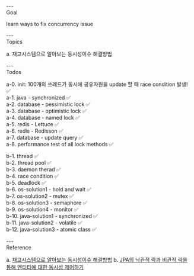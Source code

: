 ---\
Goal


learn ways to fix concurrency issue



---\
Topics


a. 재고시스템으로 알아보는 동시성이슈 해결방법




---\
Todos


a-0. init: 100개의 쓰레드가 동시에 공유자원을 update 할 때 race condition 발생! :white_check_mark:\
a-1. java - synchronized :white_check_mark:\
a-2. database - pessimistic lock :white_check_mark:\
a-3. database - optimistic lock :white_check_mark:\
a-4. database - named lock :white_check_mark:\
a-5. redis - Lettuce :white_check_mark:\
a-6. redis - Redisson :white_check_mark:\
a-7. database - update query :white_check_mark:\
a-8. performance test of all lock methods :white_check_mark:


b-1. thread :white_check_mark:\
b-2. thread pool :white_check_mark:\
b-3. daemon therad :white_check_mark:\
b-4. race condition :white_check_mark:\
b-5. deadlock :white_check_mark:\
b-6. os-solution1 - hold and wait :white_check_mark:\
b-7. os-solution2 - mutex :white_check_mark:\
b-8. os-solution3 - semaphore :white_check_mark:\
b-9. os-solution4 - monitor :white_check_mark:\
b-10. java-solution1 - synchronized :white_check_mark:\
b-11. java-solution2 - volatile :white_check_mark:\
b-12. java-solution3 - atomic class :white_check_mark:



---\
Reference


a. [재고시스템으로 알아보는 동시성이슈 해결방법](https://www.inflearn.com/course/lecture?courseSlug=%EB%8F%99%EC%8B%9C%EC%84%B1%EC%9D%B4%EC%8A%88-%EC%9E%AC%EA%B3%A0%EC%8B%9C%EC%8A%A4%ED%85%9C&unitId=125484&tab=curriculum)
b. [JPA의 낙관적 락과 비관적 락을 통해 엔티티에 대한 동시성 제어하기](https://hudi.blog/jpa-concurrency-control-optimistic-lock-and-pessimistic-lock/)

